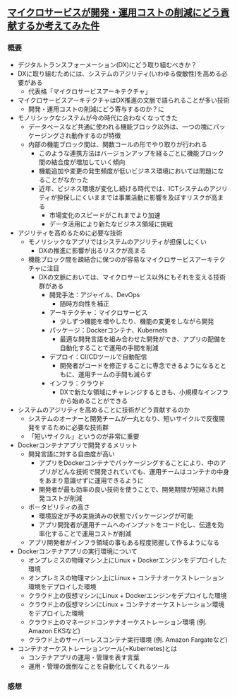## [マイクロサービスが開発・運用コストの削減にどう貢献するか考えてみた件](https://qiita.com/takahashisansan/items/7470a14e45aee2b6739f)
### 概要
- デジタルトランスフォーメーション(DX)にどう取り組むべきか？
- DXに取り組むためには、システムのアジリティ(いわゆる俊敏性)を高める必要がある
  - 代表格「マイクロサービスアーキテクチャ」
- マイクロサービスアーキテクチャはDX推進の文脈で語られることが多い技術
  - 開発・運用コストの削減にどう寄与するのか？に
- モノリシックなシステムが今の時代に合わなくなってきた
  - データベースなど共通に使われる機能ブロック以外は、一つの塊にパッケージングされ動作するのが特徴
  - 内部の機能ブロック間は、関数コールの形でやり取りが行われる
    - このような連携方法はバージョンアップを経るごとに機能ブロック間の結合度が増加していく傾向
    - 機能追加や変更の発生頻度が低いビジネス環境においては問題になることがなかった
    - 近年、ビジネス環境が変化し続ける時代では、ICTシステムのアジリティが担保しにくいままでは事業活動に影響を及ぼすリスクが高まる
      - 市場変化のスピードがこれまでより加速
      - データ活用により新たなビジネス領域に挑戦
- アジリティを高めるために必要な技術
  - モノリシックなアプリではシステムのアジリティが担保しにくい
    - DXの推進に影響が出るリスクが高まる
  - 機能ブロック間を疎結合に保つのが容易なマイクロサービスアーキテクチャに注目
    - DXの文脈においては、マイクロサービス以外にもそれを支える技術群がある
      - 開発手法：アジャイル、DevOps
        - 随時方向性を補正
      - アーキテクチャ：マイクロサービス
        - 少しずつ機能を増やしたり、機能の変更をしながら開発
      - パッケージ：Dockerコンテナ、Kubernets
        - 最適な開発言語を組み合わせた開発ができ、アプリの配備を自動化することで運用の手間を削減
      - デプロイ：CI/CDツールで自動配信
        - 開発者がコードを修正することに専念できるようになるとともに、運用チームの手間も減らす
      - インフラ：クラウド
        - DXで新たな領域にチャレンジするときも、小規模なインフラから始めることができる
- システムのアジリティを高めることに技術がどう貢献するのか
  - システムのオーナーと開発チームが一丸となり、短いサイクルで反復開発をするために必要な技術群
  - 「短いサイクル」というのが非常に重要
- Dockerコンテナアプリで開発するメリット
  - 開発言語に対する自由度が高い
    - アプリをDockerコンテナでパッケージングすることにより、中のアプリがどんな技術で開発されていても、運用チームはコンテナの中身をあまり意識せずに運用できるように
    - 開発者が最も効率の良い技術を使うことで、開発期間が短縮され開発コストが削減
  - ポータビリティの高さ
    - 環境設定が予め実施済みの状態でパッケージングが可能
    - アプリ開発者が運用チームへのインプットをコード化し、伝達を効率化することで運用コストが削減
  - アプリ開発者がインフラ領域の事もある程度把握して作るようになる
- Dockerコンテナアプリの実行環境について
  - オンプレミスの物理マシン上にLinux + Dockerエンジンをデプロイした環境
  - オンプレミスの物理マシン上にLinux + コンテナオーケストレーション環境をデプロイした環境
  - クラウド上の仮想マシンにLinux + Dockerエンジンをデプロイした環境
  - クラウド上の仮想マシンにLinux + コンテナオーケストレーション環境をデプロイした環境
  - クラウド上のマネージドコンテナオーケストレーション環境 (例. Amazon EKSなど)
  - クラウド上のサーバーレスコンテナ実行環境 (例. Amazon Fargateなど)
- コンテナオーケストレーションツール(=Kubernetes)とは
  - コンテナアプリの運用・管理を表す言葉
  - 運用・管理の面倒なことを自動化してくれるツール

### 感想
